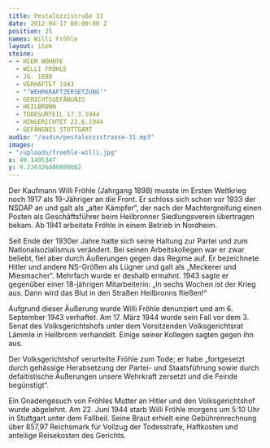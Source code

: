 ```yaml
---
title: Pestalozzistraße 31
date: 2012-04-17 00:00:00 Z
position: 25
names: Willi Fröhle
layout: item
steine:
- - HIER WOHNTE
  - WILLI FRÖHLE
  - JG. 1898
  - VERHAFTET 1943
  - "’WEHRKRAFTZERSETZUNG’"
  - GERICHTSGEFÄNGNIS
  - HEILBRONN
  - TODESURTEIL 17.3.1944
  - HINGERICHTET 22.6.1944
  - GEFÄNGNIS STUTTGART
audio: "/audio/pestalozzistrasse-31.mp3"
images:
- "/uploads/froehle-willi.jpg"
x: 49.1495347
y: 9.226326400000062
---
```


Der Kaufmann Willi Fröhle (Jahrgang 1898) musste im Ersten Weltkrieg noch 1917 als 19-Jähriger an die Front. Er schloss sich schon vor 1933 der NSDAP an und galt als „alter Kämpfer“, der nach der Machtergreifung einen Posten als Geschäftsführer beim Heilbronner Siedlungsverein übertragen bekam. Ab 1941 arbeitete Fröhle in einem Betrieb in Nordheim.

Seit Ende der 1930er Jahre hatte sich seine Haltung zur Partei und zum Nationalsozialismus verändert. Bei seinen Arbeitskollegen war er zwar beliebt, fiel aber durch Äußerungen gegen das Regime auf. Er bezeichnete Hitler und andere NS-Größen als Lügner und galt als „Meckerer und Miesmacher“. Mehrfach wurde er deshalb ermahnt. 1943 sagte er gegenüber einer 18-jährigen Mitarbeiterin: „In sechs Wochen ist der Krieg aus. Dann wird das Blut in den Straßen Heilbronns fließen!“

Aufgrund dieser Äußerung wurde Willi Fröhle denunziert und am 6. September 1943 verhaftet. Am 17. März 1944 wurde sein Fall vor dem 3. Senat des Volksgerichtshofs unter dem Vorsitzenden Volksgerichtsrat Lämmle in Heilbronn verhandelt. Einige seiner Kollegen sagten gegen ihn aus.

Der Volksgerichtshof verurteilte Fröhle zum Tode; er habe „fortgesetzt durch gehässige Herabsetzung der Partei- und Staatsführung sowie durch defaitistische Äußerungen unsere Wehrkraft zersetzt und die Feinde begünstigt“.

Ein Gnadengesuch von Fröhles Mutter an Hitler und den Volksgerichtshof wurde abgelehnt. Am 22. Juni 1944 starb Willi Fröhle morgens um 5:10 Uhr in Stuttgart unter dem Fallbeil. Seine Braut erhielt eine Gebührenrechnung über 857,97 Reichsmark für Vollzug der Todesstrafe, Haftkosten und anteilige Reisekosten des Gerichts.

